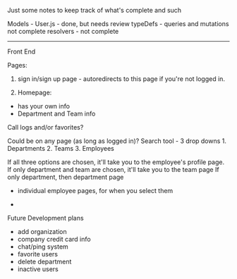 Just some notes to keep track of what's complete and such

Models - User.js - done, but needs review
typeDefs - queries and mutations not complete
resolvers - not complete

---

Front End

Pages:

1. sign in/sign up page - autoredirects to this page if you're not logged in.

2. Homepage:

- has your own info
- Department and Team info

Call logs and/or favorites?

Could be on any page (as long as logged in)? Search tool - 3 drop downs 1. Departments 2. Teams 3. Employees

If all three options are chosen, it'll take you to the employee's profile page.
If only department and team are chosen, it'll take you to the team page
If only department, then department page

- individual employee pages, for when you select them

-

Future Development plans

- add organization
- company credit card info
- chat/ping system
- favorite users
- delete department
- inactive users
